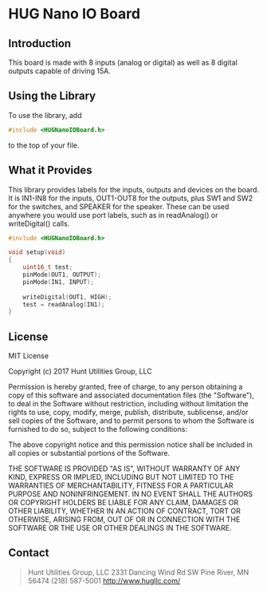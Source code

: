 HUG Nano IO Board
===================

Introduction
-------------------

This board is made with 8 inputs (analog or digital) as well as 8 digital
outputs capable of driving 15A.

Using the Library
-------------------
To use the library, add

```cpp
#include <HUGNanoIOBoard.h>
```

to the top of your file.

What it Provides
--------------------

This library provides labels for the inputs, outputs and devices on the board.  It is 
IN1-IN8 for the inputs, OUT1-OUT8 for the outputs, plus SW1 and SW2 for the switches,
and SPEAKER for the speaker.  These can be used anywhere you would use port labels, such
as in readAnalog() or writeDigital() calls.

```cpp
#include <HUGNanoIOBoard.h>

void setup(void)
{
    uint16_t test;
    pinMode(OUT1, OUTPUT);
    pinMode(IN1, INPUT);
    
    writeDigital(OUT1, HIGH);
    test = readAnalog(IN1);
}

```

License
----------------------

MIT License

Copyright (c) 2017 Hunt Utilities Group, LLC

Permission is hereby granted, free of charge, to any person obtaining a copy
of this software and associated documentation files (the "Software"), to deal
in the Software without restriction, including without limitation the rights
to use, copy, modify, merge, publish, distribute, sublicense, and/or sell
copies of the Software, and to permit persons to whom the Software is
furnished to do so, subject to the following conditions:

The above copyright notice and this permission notice shall be included in all
copies or substantial portions of the Software.

THE SOFTWARE IS PROVIDED "AS IS", WITHOUT WARRANTY OF ANY KIND, EXPRESS OR
IMPLIED, INCLUDING BUT NOT LIMITED TO THE WARRANTIES OF MERCHANTABILITY,
FITNESS FOR A PARTICULAR PURPOSE AND NONINFRINGEMENT. IN NO EVENT SHALL THE
AUTHORS OR COPYRIGHT HOLDERS BE LIABLE FOR ANY CLAIM, DAMAGES OR OTHER
LIABILITY, WHETHER IN AN ACTION OF CONTRACT, TORT OR OTHERWISE, ARISING FROM,
OUT OF OR IN CONNECTION WITH THE SOFTWARE OR THE USE OR OTHER DEALINGS IN THE
SOFTWARE.

Contact
------------------------

> Hunt Utilities Group, LLC
> 2331 Dancing Wind Rd SW
> Pine River, MN 56474
> (218) 587-5001
> http://www.hugllc.com/
 
